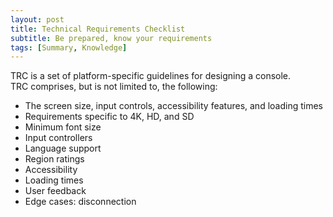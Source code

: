 ```yaml
---
layout: post
title: Technical Requirements Checklist
subtitle: Be prepared, know your requirements
tags: [Summary, Knowledge]
---
```


TRC is a set of platform-specific guidelines for designing a console.  
TRC comprises, but is not limited to, the following:

- The screen size, input controls, accessibility features, and loading times 
- Requirements specific to 4K, HD, and SD
- Minimum font size
- Input controllers
- Language support
- Region ratings
- Accessibility
- Loading times
- User feedback
- Edge cases: disconnection

<br>